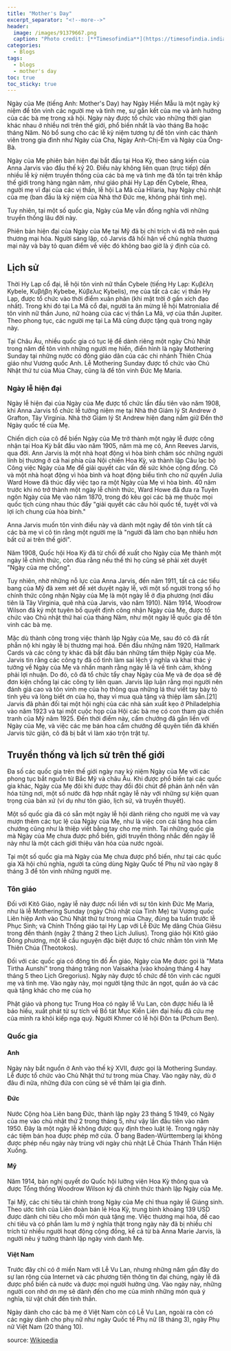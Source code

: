 ```yaml
---
title: "Mother's Day"
excerpt_separator: "<!--more-->"
header:
  image: /images/91379667.png
  caption: "Photo credit: [**Timesofindia**](https://timesofindia.indiatimes.com/life-style/parenting/moments/happy-mothers-day-2022-images-quotes-wishes-messages-cards-greetings-pictures-and-gifs/articleshow/91379666.cms)"
categories:
  - Blogs
tags:
  - blogs
  - mother's day
toc: true
toc_sticky: true
---
```

  
  Ngày của Mẹ (tiếng Anh: Mother's Day) hay Ngày Hiền Mẫu là một ngày kỷ niệm để tôn vinh các người mẹ và tình mẹ, sự gắn kết của mẹ và ảnh hưởng của các bà mẹ trong xã hội. Ngày này được tổ chức vào những thời gian khác nhau ở nhiều nơi trên thế giới, phổ biến nhất là vào tháng Ba hoặc tháng Năm. Nó bổ sung cho các lễ kỷ niệm tương tự để tôn vinh các thành viên trong gia đình như Ngày của Cha, Ngày Anh-Chị-Em và Ngày của Ông-Bà.
               
Ngày của Mẹ phiên bản hiện đại bắt đầu tại Hoa Kỳ, theo sáng kiến của Anna Jarvis vào đầu thế kỷ 20. Điều này không liên quan (trực tiếp) đến nhiều lễ kỷ niệm truyền thống của các bà mẹ và tình mẹ đã tồn tại trên khắp thế giới trong hàng ngàn năm, như giáo phái Hy Lạp đến Cybele, Rhea, người mẹ vĩ đại của các vị thần, lễ hội La Mã của Hilaria, hay Ngày chủ nhật của mẹ (ban đầu là kỷ niệm của Nhà thờ Đức mẹ, không phải tình mẹ).

Tuy nhiên, tại một số quốc gia, Ngày của Mẹ vẫn đồng nghĩa với những truyền thống lâu đời này.
               
Phiên bản hiện đại của Ngày của Mẹ tại Mỹ đã bị chỉ trích vì đã trở nên quá thương mại hóa. Người sáng lập, cô Jarvis đã hối hận về chủ nghĩa thương mại này và bày tỏ quan điểm về việc đó không bao giờ là ý định của cô.

## Lịch sử
               
Thời Hy Lạp cổ đại, lễ hội tôn vinh nữ thần Cybele (tiếng Hy Lạp: Κυβέλη Kybele, Κυβήβη Kybebe, Κύβελις Kybelis), mẹ của tất cả các vị thần Hy Lạp, được tổ chức vào thời điểm xuân phân (khi mặt trời ở gần xích đạo nhất). Trong khi đó tại La Mã cổ đại, người ta ăn mừng lễ hội Matronialia để tôn vinh nữ thần Juno, nữ hoàng của các vị thần La Mã, vợ của thần Jupiter. Theo phong tục, các người mẹ tại La Mã cũng được tặng quà trong ngày này.

Tại Châu Âu, nhiều quốc gia có tục lệ để dành riêng một ngày Chủ Nhật trong năm để tôn vinh những người mẹ hiền, điển hình là ngày Mothering Sunday tại những nước có đông giáo dân của các chi nhánh Thiên Chúa giáo như Vương quốc Anh. Lễ Mothering Sunday được tổ chức vào Chủ Nhật thứ tư của Mùa Chay, cũng là để tôn vinh Đức Mẹ Maria.

### Ngày lễ hiện đại
               
Ngày lễ hiện đại của Ngày của Mẹ được tổ chức lần đầu tiên vào năm 1908, khi Anna Jarvis tổ chức lễ tưởng niệm mẹ tại Nhà thờ Giám lý St Andrew ở Grafton, Tây Virginia. Nhà thờ Giám lý St Andrew hiện đang nắm giữ Đền thờ Ngày quốc tế của Mẹ.

Chiến dịch của cô để biến Ngày của Mẹ trở thành một ngày lễ được công nhận tại Hoa Kỳ bắt đầu vào năm 1905, năm mà mẹ cô, Ann Reeves Jarvis, qua đời. Ann Jarvis là một nhà hoạt động vì hòa bình chăm sóc những người lính bị thương ở cả hai phía của Nội chiến Hoa Kỳ, và thành lập Câu lạc bộ Công việc Ngày của Mẹ để giải quyết các vấn đề sức khỏe cộng đồng. Cô và một nhà hoạt động vì hòa bình và hoạt động biểu tình cho nữ quyền Julia Ward Howe đã thúc đẩy việc tạo ra một Ngày của Mẹ vì hòa bình. 40 năm trước khi nó trở thành một ngày lễ chính thức, Ward Howe đã đưa ra Tuyên ngôn Ngày của Mẹ vào năm 1870, trong đó kêu gọi các bà mẹ thuộc mọi quốc tịch cùng nhau thúc đẩy "giải quyết các câu hỏi quốc tế, tuyệt vời và lợi ích chung của hòa bình."

Anna Jarvis muốn tôn vinh điều này và dành một ngày để tôn vinh tất cả các bà mẹ vì cô tin rằng một người mẹ là "người đã làm cho bạn nhiều hơn bất cứ ai trên thế giới".

Năm 1908, Quốc hội Hoa Kỳ đã từ chối đề xuất cho Ngày của Mẹ thành một ngày lễ chính thức, còn đùa rằng nếu thế thì họ cũng sẽ phải xét duyệt "Ngày của mẹ chồng".

Tuy nhiên, nhờ những nỗ lực của Anna Jarvis, đến năm 1911, tất cả các tiểu bang của Mỹ đã xem xét để xét duyệt ngày lễ, với một số người trong số họ chính thức công nhận Ngày của Mẹ là một ngày lễ ở địa phương (nơi đầu tiên là Tây Virginia, quê nhà của Jarvis, vào năm 1910). Năm 1914, Woodrow Wilson đã ký một tuyên bố quyết định công nhận Ngày của Mẹ, được tổ chức vào Chủ nhật thứ hai của tháng Năm, như một ngày lễ quốc gia để tôn vinh các bà mẹ.

Mặc dù thành công trong việc thành lập Ngày của Mẹ, sau đó cô đã rất phẫn nộ khi ngày lễ bị thương mại hoá. Đến đầu những năm 1920, Hallmark Cards và các công ty khác đã bắt đầu bán những tấm thiệp Ngày của Mẹ. Jarvis tin rằng các công ty đã cố tình làm sai lệch ý nghĩa và khai thác ý tưởng về Ngày của Mẹ và nhấn mạnh rằng ngày lễ là về tình cảm, không phải lợi nhuận. Do đó, cô đã tổ chức tẩy chay Ngày của Mẹ và đe dọa sẽ đệ đơn kiện chống lại các công ty liên quan. Jarvis lập luận rằng mọi người nên đánh giá cao và tôn vinh mẹ của họ thông qua những lá thư viết tay bày tỏ tình yêu và lòng biết ơn của họ, thay vì mua quà tặng và thiệp làm sẵn.[21] Jarvis đã phản đối tại một hội nghị của các nhà sản xuất kẹo ở Philadelphia vào năm 1923 và tại một cuộc họp của Hội các bà mẹ có con tham gia chiến tranh của Mỹ năm 1925. Đến thời điểm này, cẩm chướng đã gắn liền với Ngày của Mẹ, và việc các mẹ bán hoa cẩm chướng để quyên tiền đã khiến Jarvis tức giận, cô đã bị bắt vì làm xáo trộn trật tự.
               
## Truyền thống và lịch sử trên thế giới
               
Đa số các quốc gia trên thế giới ngày nay kỷ niệm Ngày của Mẹ với các phong tục bắt nguồn từ Bắc Mỹ và châu Âu. Khi được phổ biến tại các quốc gia khác, Ngày của Mẹ đôi khi được thay đổi đôi chút để phản ảnh nền văn hóa từng nơi, một số nước đã hợp nhất ngày lễ này với những sự kiện quan trọng của bản xứ (ví dụ như tôn giáo, lịch sử, và truyền thuyết).

Một số quốc gia đã có sẵn một ngày lễ hội dành riêng cho người mẹ và vay mượn thêm các tục lệ của Ngày của Mẹ, như là việc con cái tặng hoa cẩm chướng cũng như là thiệp viết bằng tay cho mẹ mình. Tại những quốc gia mà Ngày của Mẹ chưa được phổ biến, giới truyền thông nhắc đến ngày lễ này như là một cách giới thiệu văn hóa của nước ngoài.

Tại một số quốc gia mà Ngày của Mẹ chưa được phổ biến, như tại các quốc gia Xã hội chủ nghĩa, người ta cũng dùng Ngày Quốc tế Phụ nữ vào ngày 8 tháng 3 để tôn vinh những người mẹ.
               
### Tôn giáo
               
Đối với Kitô Giáo, ngày lễ này được nối liền với sự tôn kính Đức Mẹ Maria, như là lễ Mothering Sunday (ngày Chủ nhật của Tình Mẹ) tại Vương quốc Liên hiệp Anh vào Chủ Nhật thứ tư trong mùa Chay, đúng ba tuần trước lễ Phục Sinh; và Chính Thống giáo tại Hy Lạp với Lễ Đức Mẹ dâng Chúa Giêsu trong đền thánh (ngày 2 tháng 2 theo Lịch Julius). Trong giáo hội Kitô giáo Đông phương, một lễ cầu nguyện đặc biệt được tổ chức nhằm tôn vinh Mẹ Thiên Chúa (Theotokos).

Đối với các quốc gia có đông tín đồ Ấn giáo, Ngày của Mẹ được gọi là "Mata Tirtha Aunshi" trong tháng trăng non Vaisakha (vào khoảng tháng 4 hay tháng 5 theo Lịch Gregorius). Ngày này được tổ chức để tôn vinh các người mẹ và tình mẹ. Vào ngày này, mọi người tặng thức ăn ngọt, quần áo và các quà tặng khác cho mẹ của họ

Phật giáo và phong tục Trung Hoa có ngày lễ Vu Lan, còn được hiểu là lễ báo hiếu, xuất phát từ sự tích về Bồ tát Mục Kiền Liên đại hiếu đã cứu mẹ của mình ra khỏi kiếp ngạ quỷ. Người Khmer có lễ hội Đôn ta (Pchum Ben).
               
### Quốc gia
#### Anh
Ngày này bắt nguồn ở Anh vào thế kỷ XVII, được gọi là Mothering Sunday. Lễ được tổ chức vào Chủ Nhật thứ tư trong mùa Chay. Vào ngày này, dù ở đâu đi nữa, những đứa con cũng sẽ về thăm lại gia đình.

#### Đức
Nước Cộng hòa Liên bang Đức, thành lập ngày 23 tháng 5 1949, có Ngày của mẹ vào chủ nhật thứ 2 trong tháng 5, như vậy lần đầu tiên vào năm 1950. Đây là một ngày lễ không được quy định theo luật lệ. Trong ngày này các tiệm bán hoa được phép mở cửa. Ở bang Baden-Württemberg lại không được phép nếu ngày này trùng với ngày chủ nhật Lễ Chúa Thánh Thần Hiện Xuống.

#### Mỹ
Năm 1914, bản nghị quyết do Quốc hội lưỡng viện Hoa Kỳ thông qua và được Tổng thống Woodrow Wilson ký đã chính thức thành lập Ngày của Mẹ.

Tại Mỹ, các chi tiêu tài chính trong Ngày của Mẹ chỉ thua ngày lễ Giáng sinh. Theo ước tính của Liên đoàn bán lẻ Hoa Kỳ, trung bình khoảng 139 USD được dành chi tiêu cho mỗi món quà tặng mẹ. Việc thương mại hóa, đề cao chi tiêu và có phần làm lu mờ ý nghĩa thật trong ngày này đã bị nhiều chỉ trích từ nhiều người hoạt động cộng đồng, kể cả từ bà Anna Marie Jarvis, là người nêu ý tưởng thành lập ngày vinh danh Mẹ.

#### Việt Nam
Trước đây chỉ có ở miền Nam với Lễ Vu Lan, nhưng những năm gần đây do sự lan rộng của Internet và các phương tiện thông tin đại chúng, ngày lễ đã được phổ biến cả nước và được mọi người hưởng ứng. Vào ngày này, những người con nhớ ơn mẹ sẽ dành đến cho mẹ của mình những món quà ý nghĩa, từ vật chất đến tinh thần.

Ngày dành cho các bà mẹ ở Việt Nam còn có Lễ Vu Lan, ngoài ra còn có các ngày dành cho phụ nữ như ngày Quốc tế Phụ nữ (8 tháng 3), ngày Phụ nữ Việt Nam (20 tháng 10).
               
source: [Wikipedia](https://vi.wikipedia.org/wiki/Ng%C3%A0y_c%E1%BB%A7a_M%E1%BA%B9)
